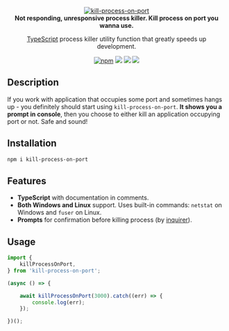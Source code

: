 <p align="center">
    <a href="https://github.com/radarsu/kill-process-on-port/" target="blank"><img src="https://raw.githubusercontent.com/radarsu/kill-process-on-port/master/assets/logo.png" alt="kill-process-on-port" /></a><br/>
    <strong>Not responding, unresponsive process killer. Kill process on port you wanna use.</strong>
</p>

<p align="center">
<a href="https://github.com/Microsoft/TypeScript" target="blank">TypeScript</a> process killer utility function that greatly speeds up development.<br/>
</p>

<p align="center">
	<a href="https://www.npmjs.com/package/kill-process-on-port" target="_blank" alt="npm kill-process-on-port"><img src="https://img.shields.io/npm/v/kill-process-on-port.svg" alt="npm" /></a>
	<img src="https://img.shields.io/github/license/radarsu/kill-process-on-port.svg" />
	<img src="https://img.shields.io/github/stars/radarsu/kill-process-on-port.svg" />
	<a href="https://twitter.com/radarsujs"><img src="https://img.shields.io/twitter/url/https/github.com/radarsu/kill-process-on-port.svg?style=social" /></a>
</p>

## Description

If you work with application that occupies some port and sometimes hangs up - you definitely should start using `kill-process-on-port`. <strong>It shows you a prompt in console</strong>, then you choose to either kill an application occupying port or not. Safe and sound!

## Installation

```sh
npm i kill-process-on-port
```

## Features

- <strong>TypeScript</strong> with documentation in comments.
- <strong>Both Windows and Linux</strong> support. Uses built-in commands: `netstat` on Windows and `fuser` on Linux.
- <strong>Prompts</strong> for confirmation before killing process (by <a href="https://github.com/SBoudrias/Inquirer.js/" target="_blank" alt="inquirer">inquirer</a>).

## Usage
```ts
import {
    killProcessOnPort,
} from 'kill-process-on-port';

(async () => {

    await killProcessOnPort(3000).catch((err) => {
        console.log(err);
    });

})();
```
